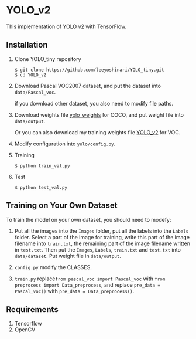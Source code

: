 # YOLO_v2

This implementation of [YOLO v2](https://arxiv.org/pdf/1612.08242.pdf) with TensorFlow.

## Installation
1. Clone YOLO_tiny repository
	```Shell
	$ git clone https://github.com/leeyoshinari/YOLO_tiny.git
    $ cd YOLO_v2
	```

2. Download Pascal VOC2007 dataset, and put the dataset into `data/Pascal_voc`.

   if you download other dataset, you also need to modify file paths.

3. Download weights file [yolo_weights](https://pan.baidu.com/s/1A4a2pIEGG_ERBwTN3F-jcw) for COCO, and put weight file into `data/output`.

   Or you can also download my training weights file [YOLO_v2](https://pan.baidu.com/s/1Xf-YEAHj2PJ35ImDR-Tthw) for VOC.

4. Modify configuration into `yolo/config.py`.

5. Training
	```Shell
	$ python train_val.py
	```

6. Test
	```Shell
	$ python test_val.py
	```

## Training on Your Own Dataset
To train the model on your own dataset, you should need to modefy:

1. Put all the images into the `Images` folder, put all the labels into the `Labels` folder. Select a part of the image for training, write this part of the image filename into `train.txt`, the remaining part of the image filename written in `test.txt`. Then put the `Images`, `Labels`, `train.txt` and `test.txt` into `data/dataset`. Put weight file in `data/output`.

2. `config.py` modify the CLASSES.

3. `train.py` replace`from pascal_voc import Pascal_voc` with `from preprocess import Data_preprocess`, and replace `pre_data = Pascal_voc()` with `pre_data = Data_preprocess()`.

## Requirements
1. Tensorflow
2. OpenCV
